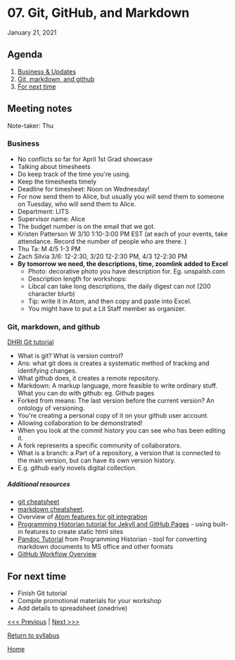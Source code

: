 # 07. Git, GitHub, and Markdown
January 21, 2021

## Agenda
1. [Business & Updates](#meeting-notes)
2. [Git, markdown, and github](#git-markdown-and-github)
3. [For next time](#for-next-time)

## Meeting notes
Note-taker: Thu

### Business
- No conflicts so far for April 1st Grad showcase
- Talking about timesheets
- Do keep track of the time you're using.
- Keep the timesheets timely
- Deadline for timesheet: Noon on Wednesday!
- For now send them to Alice, but usually you will send them to someone on Tuesday, who will send them to Alice.
- Department: LITS
- Supervisor name: Alice
- The budget number is on the email that we got.
- Kristen Patterson W 3/10 1:10-3:00 PM EST
(at each of your events, take attendance. Record the number of people who are there. )
- Thu Ta: M 4/5 1-3 PM
- Zach Silvia 3/6: 12-2:30, 3/20 12-2:30 PM, 4/3 12-2:30 PM
- **By tomorrow we need, the descriptions, time, zoomlink added to Excel**
  - Photo: decorative photo you have description for. Eg. unspalsh.com
  - Description length for workshops:
  - Libcal can take long descriptions, the daily digest can not (200 character blurb)
  - Tip: write it in Atom, and then copy and paste into Excel.
  - You might have to put a Lit Staff member as organizer.

### Git, markdown, and github
[DHRI Git tutorial](https://github.com/DHRI-Curriculum/git)

- What is git? What is version control?
- Ans: what git does is creates a systematic method of tracking and identifying changes.
- What github does, it creates a remote repository.
- Markdown: A markup language, more feasible to write ordinary stuff.
What you can do with github:
eg. Github pages
- Forked from means: The last version before the current version? An ontology of versioning.
- You're creating a personal copy of it on your github user account.
- Allowing collaboration to be demonstrated!
- When you look at the commit history you can see who has been editing it.
- A fork represents a specific community of collaborators.
- What is a branch: a Part of a repository, a version that is connected to the main version, but can have its own version history.
- E.g. github early novels digital collection.


##### Additional resources
- [git cheatsheet](https://education.github.com/git-cheat-sheet-education.pdf)
- [markdown cheatsheet](https://guides.github.com/pdfs/markdown-cheatsheet-online.pdf).
- Overview of [Atom features for git integration](https://flight-manual.atom.io/using-atom/sections/version-control-in-atom/)
- [Programming Historian tutorial for Jekyll and GitHub Pages](https://programminghistorian.org/en/lessons/building-static-sites-with-jekyll-github-pages) - using built-in features to create static html sites
- [Pandoc Tutorial](https://programminghistorian.org/en/lessons/sustainable-authorship-in-plain-text-using-pandoc-and-markdown) from Programming Historian - tool for converting markdown documents to MS office and other formats
- [GitHub Workflow Overview](https://guides.github.com/introduction/flow/)

## For next time
- Finish Git tutorial
- Compile promotional materials for your workshop
- Add details to spreadsheet (onedrive)

[<<< Previous](/07-plans.md) | [Next >>>](/10-digi-ped)

[Return to syllabus](../syllabus.md)

[Home](../README.md)
